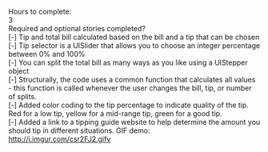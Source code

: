 

Hours to complete:  
  3  
Required and optional stories completed?  
  [-] Tip and total bill calculated based on the bill and a tip that can be chosen  
  [-] Tip selector is a UISlider that allows you to choose an integer percentage between 0% and 100%  
  [-] You can split the total bill as many ways as you like using a UIStepper object  
  [-] Structurally, the code uses a common function that calculates all values - this function is called whenever the user changes the bill, tip, or number of splits.  
  [-] Added color coding to the tip percentage to indicate quality of the tip. Red for a low tip, yellow for a mid-range tip, green for a good tip.  
  [-] Added a link to a tipping guide website to help determine the amount you should tip in different situations.
GIF demo:   
  http://i.imgur.com/csr2FJ2.gifv
  
